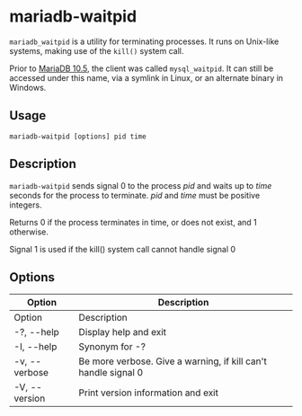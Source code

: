 
# mariadb-waitpid

`mariadb_waitpid` is a utility for terminating processes. It runs on Unix-like systems, making use of the `kill()` system call.


Prior to [MariaDB 10.5](../../release-notes/mariadb-community-server/what-is-mariadb-105.md), the client was called `mysql_waitpid`. It can still be accessed under this name, via a symlink in Linux, or an alternate binary in Windows.


## Usage


```
mariadb-waitpid [options] pid time
```

## Description


`mariadb-waitpid` sends signal 0 to the process *pid* and waits up to *time* seconds for the process to terminate. *pid* and *time* must be positive integers.


Returns 0 if the process terminates in time, or does not exist, and 1 otherwise.


Signal 1 is used if the kill() system call cannot handle signal 0


## Options



| Option | Description |
| --- | --- |
| Option | Description |
| -?, --help | Display help and exit |
| -I, --help | Synonym for -? |
| -v, --verbose | Be more verbose. Give a warning, if kill can't handle signal 0 |
| -V, --version | Print version information and exit |


